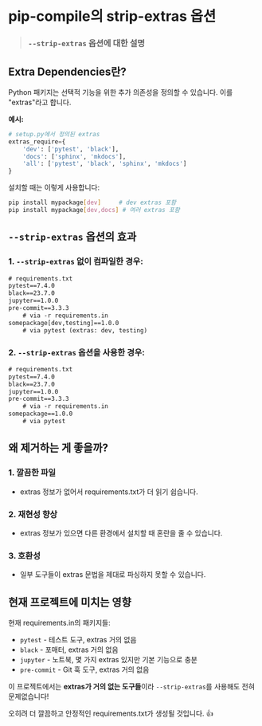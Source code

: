 # pip-compile의 strip-extras 옵션

> ### `--strip-extras` 옵션에 대한 설명



## Extra Dependencies란?

Python 패키지는 선택적 기능을 위한 추가 의존성을 정의할 수 있습니다. 이를 "extras"라고 합니다.

**예시:**
```python
# setup.py에서 정의된 extras
extras_require={
    'dev': ['pytest', 'black'],
    'docs': ['sphinx', 'mkdocs'],
    'all': ['pytest', 'black', 'sphinx', 'mkdocs']
}
```

설치할 때는 이렇게 사용합니다:
```bash
pip install mypackage[dev]     # dev extras 포함
pip install mypackage[dev,docs] # 여러 extras 포함
```

## `--strip-extras` 옵션의 효과

### 1. **`--strip-extras` 없이** 컴파일한 경우:
```txt
# requirements.txt
pytest==7.4.0
black==23.7.0
jupyter==1.0.0
pre-commit==3.3.3
    # via -r requirements.in
somepackage[dev,testing]==1.0.0
    # via pytest (extras: dev, testing)
```

### 2. **`--strip-extras` 옵션**을 사용한 경우:
```txt
# requirements.txt  
pytest==7.4.0
black==23.7.0
jupyter==1.0.0
pre-commit==3.3.3
    # via -r requirements.in
somepackage==1.0.0
    # via pytest
```

## 왜 제거하는 게 좋을까?

### 1. **깔끔한 파일**
- extras 정보가 없어서 requirements.txt가 더 읽기 쉽습니다.

### 2. **재현성 향상**
- extras 정보가 있으면 다른 환경에서 설치할 때 혼란을 줄 수 있습니다.

### 3. **호환성**
- 일부 도구들이 extras 문법을 제대로 파싱하지 못할 수 있습니다.

## 현재 프로젝트에 미치는 영향

현재 requirements.in의 패키지들:
- `pytest` - 테스트 도구, extras 거의 없음
- `black` - 포매터, extras 거의 없음  
- `jupyter` - 노트북, 몇 가지 extras 있지만 기본 기능으로 충분
- `pre-commit` - Git 훅 도구, extras 거의 없음

이 프로젝트에서는 **extras가 거의 없는 도구들**이라 `--strip-extras`를 사용해도 전혀 문제없습니다! 

오히려 더 깔끔하고 안정적인 requirements.txt가 생성될 것입니다. 👍